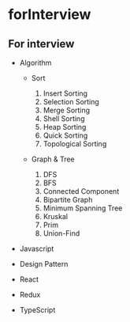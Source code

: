 # forInterview
For interview
---------------------

* Algorithm
    * Sort
        1. Insert Sorting
        2. Selection Sorting
        3. Merge Sorting
        4. Shell Sorting
        5. Heap Sorting
        6. Quick Sorting
        7. Topological Sorting

    * Graph & Tree
        1. DFS
        2. BFS
        3. Connected Component
        4. Bipartite Graph
        5. Minimum Spanning Tree
        6. Kruskal
        7. Prim
        8. Union-Find
        
* Javascript

* Design Pattern

* React

* Redux

* TypeScript